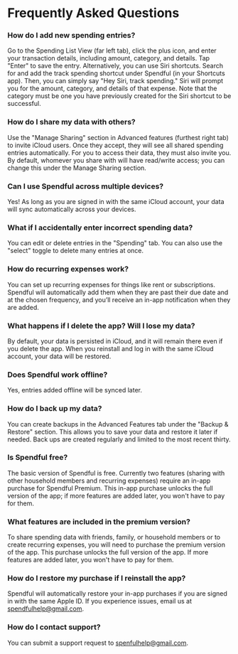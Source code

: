 # Frequently Asked Questions  

### How do I add new spending entries?  
Go to the Spending List View (far left tab), click the plus icon, and enter your transaction details, including amount, category, and details. Tap "Enter" to save the entry.  Alternatively, you can use Siri shortcuts. Search for and add the track spending shortcut under Spendful (in your Shortcuts app). Then, you can simply say "Hey Siri, track spending." Siri will prompt you for the amount, category, and details of that expense. Note that the category must be one you have previously created for the Siri shortcut to be successful.

### How do I share my data with others?  
Use the "Manage Sharing" section in Advanced features (furthest right tab) to invite iCloud users. Once they accept, they will see all shared spending entries automatically. For you to access their data, they must also invite you. By default, whomever you share with will have read/write access; you can change this under the Manage Sharing section.

### Can I use Spendful across multiple devices?  
Yes! As long as you are signed in with the same iCloud account, your data will sync automatically across your devices.  

### What if I accidentally enter incorrect spending data?  
You can edit or delete entries in the "Spending" tab.  You can also use the "select" toggle to delete many entries at once.

### How do recurring expenses work?  
You can set up recurring expenses for things like rent or subscriptions. Spendful will automatically add them when they are past their due date and at the chosen frequency, and you’ll receive an in-app notification when they are added.  

### What happens if I delete the app? Will I lose my data?  
By default, your data is persisted in iCloud, and it will remain there even if you delete the app. When you reinstall and log in with the same iCloud account, your data will be restored. 

### Does Spendful work offline?  
Yes, entries added offline will be synced later.

### How do I back up my data?  
You can create backups in the Advanced Features tab under the "Backup & Restore" section. This allows you to save your data and restore it later if needed. Back ups are created regularly and limited to the most recent thirty.

### Is Spendful free?  
The basic version of Spendful is free. Currently two features (sharing with other household members and recurring expenses) require an in-app purchase for Spendful Premium. This in-app purchase unlocks the full version of the app; if more features are added later, you won't have to pay for them.

### What features are included in the premium version?  
To share spending data with friends, family, or household members or to create recurring expenses, you will need to purchase the premium version of the app. This purchase unlocks the full version of the app. If more features are added later, you won't have to pay for them.

### How do I restore my purchase if I reinstall the app?  
Spendful will automatically restore your in-app purchases if you are signed in with the same Apple ID. If you experience issues, email us at spendfulhelp@gmail.com.

### How do I contact support?  
You can submit a support request to spenfulhelp@gmail.com.   
